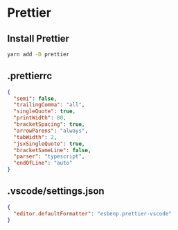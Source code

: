 # Prettier

## Install Prettier

```sh
yarn add -D prettier 
```

## .prettierrc

```json
{
  "semi": false,
  "trailingComma": "all",
  "singleQuote": true,
  "printWidth": 80,
  "bracketSpacing": true,
  "arrowParens": "always",
  "tabWidth": 2,
  "jsxSingleQuote": true,
  "bracketSameLine": false,
  "parser": "typescript",
  "endOfLine": "auto"
}
```

## .vscode/settings.json

```json
{
  "editor.defaultFormatter": "esbenp.prettier-vscode"
}
```
